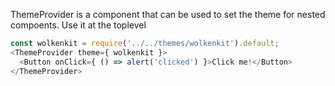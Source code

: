 ThemeProvider is a component that can be used to set the theme for nested compoents. Use it at the toplevel

```js
const wolkenkit = require('../../themes/wolkenkit').default;
<ThemeProvider theme={ wolkenkit }>
  <Button onClick={ () => alert('clicked') }>Click me!</Button>
</ThemeProvider>
```
